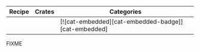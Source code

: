 | Recipe | Crates | Categories |
|--------|--------|------------|
|  |  | [![cat-embedded][cat-embedded-badge]][cat-embedded] |

<div class="hidden">
FIXME
</div>
